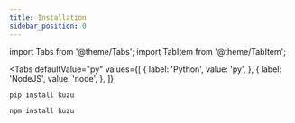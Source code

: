 ```yaml
---
title: Installation
sidebar_position: 0
---
```


import Tabs from '@theme/Tabs';
import TabItem from '@theme/TabItem';

<Tabs
  defaultValue="py"
  values={[
      { label: 'Python', value: 'py', },
      { label: 'NodeJS', value: 'node', },
  ]}
>
<TabItem value="py">

```bash
pip install kuzu
```

</TabItem>

<TabItem value="node">

```bash
npm install kuzu
```

</TabItem>

</Tabs>